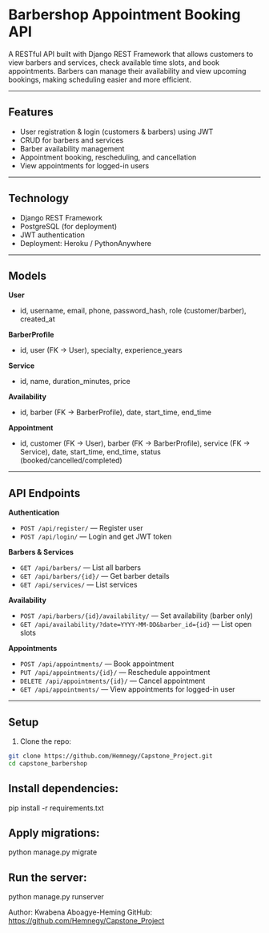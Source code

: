 # Barbershop Appointment Booking API

A RESTful API built with Django REST Framework that allows customers to view barbers and services, check available time slots, and book appointments. Barbers can manage their availability and view upcoming bookings, making scheduling easier and more efficient.

---

## Features

- User registration & login (customers & barbers) using JWT
- CRUD for barbers and services
- Barber availability management
- Appointment booking, rescheduling, and cancellation
- View appointments for logged-in users

---

## Technology

- Django REST Framework
- PostgreSQL (for deployment)
- JWT authentication
- Deployment: Heroku / PythonAnywhere

---

## Models

**User**

- id, username, email, phone, password_hash, role (customer/barber), created_at

**BarberProfile**

- id, user (FK → User), specialty, experience_years

**Service**

- id, name, duration_minutes, price

**Availability**

- id, barber (FK → BarberProfile), date, start_time, end_time

**Appointment**

- id, customer (FK → User), barber (FK → BarberProfile), service (FK → Service), date, start_time, end_time, status (booked/cancelled/completed)

---

## API Endpoints

**Authentication**

- `POST /api/register/` — Register user
- `POST /api/login/` — Login and get JWT token

**Barbers & Services**

- `GET /api/barbers/` — List all barbers
- `GET /api/barbers/{id}/` — Get barber details
- `GET /api/services/` — List services

**Availability**

- `POST /api/barbers/{id}/availability/` — Set availability (barber only)
- `GET /api/availability/?date=YYYY-MM-DD&barber_id={id}` — List open slots

**Appointments**

- `POST /api/appointments/` — Book appointment
- `PUT /api/appointments/{id}/` — Reschedule appointment
- `DELETE /api/appointments/{id}/` — Cancel appointment
- `GET /api/appointments/` — View appointments for logged-in user

---

## Setup

1. Clone the repo:

```bash
git clone https://github.com/Hemnegy/Capstone_Project.git
cd capstone_barbershop
```

## Install dependencies:

pip install -r requirements.txt

## Apply migrations:

python manage.py migrate

## Run the server:

python manage.py runserver

Author: Kwabena Aboagye-Heming
GitHub: https://github.com/Hemnegy/Capstone_Project
